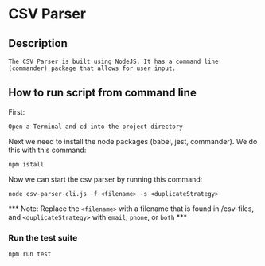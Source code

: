 # CSV Parser

## Description
```
The CSV Parser is built using NodeJS. It has a command line (commander) package that allows for user input.
```

## How to run script from command line
First:
```
Open a Terminal and cd into the project directory
```

Next we need to install the node packages (babel, jest, commander). We do this with this command:
```
npm istall
```

Now we can start the csv parser by running this command:
```
node csv-parser-cli.js -f <filename> -s <duplicateStrategy>
```
*** Note: Replace the `<filename>` with a filename that is found in /csv-files, and `<duplicateStrategy>` with `email`, `phone`, or `both` ***


### Run the test suite
```
npm run test
```